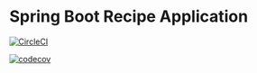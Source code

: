# Spring Boot Recipe Application

[![CircleCI](https://circleci.com/gh/blueoasis/spring5-recipe-app.svg?style=svg)](https://circleci.com/gh/blueoasis/spring5-recipe-app)

[![codecov](https://codecov.io/gh/blueoasis/spring5-mysql-recipe-app/branch/master/graph/badge.svg)](https://codecov.io/gh/blueoasis/spring5-mysql-recipe-app)

